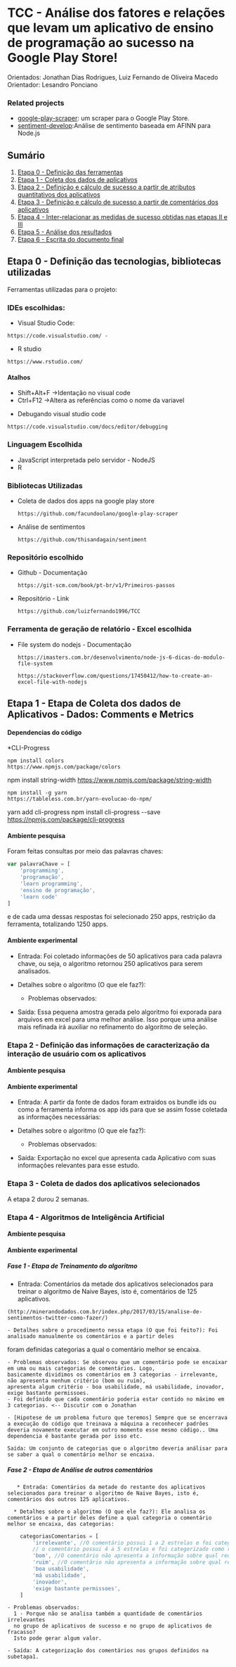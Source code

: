# TCC - Análise dos fatores e relações que levam um aplicativo de ensino de programação ao sucesso na Google Play Store!
Orientados: Jonathan Dias Rodrigues,  Luiz Fernando de Oliveira Macedo
Orientador: Lesandro Ponciano 

### Related projects

* [google-play-scraper](https://github.com/luizfernando1996/TCC/tree/master/bibliotecas/google-play-scraper): um scraper para o Google Play Store.
* [sentiment-develop]():Análise de sentimento baseada em AFINN para Node.js

## Sumário

  1. [Etapa 0 - Definição das ferramentas](#etapa-0---definição-das-tecnologias)
  1. [Etapa 1 - Coleta dos dados de aplicativos](#etapa-1---seleção-dos-aplicativos)
  1. [Etapa 2 - Definição e cálculo de sucesso a partir de atributos quantitativos dos aplicativos]()
  1. [Etapa 3 - Definição e cálculo de sucesso a partir de comentários dos aplicativos]()
  1. [Etapa 4 - Inter-relacionar as medidas de sucesso obtidas nas etapas II e III]()
  1. [Etapa 5 - Análise dos resultados]()
  1. [Etapa 6 -  Escrita do documento final]()

## Etapa 0 - Definição das tecnologias, bibliotecas utilizadas
 Ferramentas utilizadas para o projeto:

### IDEs escolhidas:   
  * Visual Studio Code:
  ```
  https://code.visualstudio.com/ - 
  ```  
  * R studio
  ```
  https://www.rstudio.com/
  ```
  
#### Atalhos
  - Shift+Alt+F ->Identação no visual code  
  - Ctrl+F12 ->Altera as referências como o nome da variavel  
  
  * Debugando visual studio code
  ```
  https://code.visualstudio.com/docs/editor/debugging
  ```
### Linguagem Escolhida
  * JavaScript interpretada pelo servidor - NodeJS  
  * R

### Bibliotecas Utilizadas  
  * Coleta de dados dos apps na google play store 
    ```
    https://github.com/facundoolano/google-play-scraper
    ```
  * Análise de sentimentos
    ```
    https://github.com/thisandagain/sentiment
    ```
### Repositório escolhido  
  * Github - Documentação
    ```
    https://git-scm.com/book/pt-br/v1/Primeiros-passos        
    ```
  * Repositório - Link
    ```
    https://github.com/luizfernando1996/TCC
    ```
### Ferramenta de geração de relatório  - Excel escolhida
  * File system do nodejs - Documentação  
    ``` 
    https://imasters.com.br/desenvolvimento/node-js-6-dicas-do-modulo-file-system
    ```
    ```
    https://stackoverflow.com/questions/17450412/how-to-create-an-excel-file-with-nodejs

    ```
## Etapa 1 - Etapa de Coleta dos dados de Aplicativos - Dados: Comments e Metrics 

#### Dependencias do código
  *CLI-Progress
  ```
  npm install colors
  https://www.npmjs.com/package/colors
  ```
  npm install string-width
  https://www.npmjs.com/package/string-width
  ```
  npm install -g yarn
  https://tableless.com.br/yarn-evolucao-do-npm/
  ```
  yarn add cli-progress
  npm install cli-progress --save
  https://npmjs.com/package/cli-progress

#### Ambiente pesquisa
Foram feitas consultas por meio das  palavras chaves:
```javascript
var palavraChave = [
    'programming',
    'programação',
    'learn programming',
    'ensino de programação',
    'learn code'
] 
```
e de cada uma dessas respostas foi selecionado 250 apps, restrição da ferramenta, totalizando 1250 apps.

#### Ambiente experimental
   - Entrada: Foi coletado informações de 50 aplicativos para cada palavra chave, ou seja, 
o algoritmo retornou 250 aplicativos para serem analisados.

   - Detalhes sobre o algoritmo (O que ele faz?):
     - Problemas observados:

   - Saída: Essa pequena amostra  gerada pelo algoritmo foi exporada para arquivos em excel 
para uma melhor análise. Isso porque uma análise mais refinada irá auxiliar no 
refinamento do algoritmo de seleção.

### Etapa 2 - Definição das informações de caracterização da interação de usuário com os aplicativos

#### Ambiente pesquisa

#### Ambiente experimental
   - Entrada: A partir da fonte de dados foram extraidos os bundle ids 
ou como a ferramenta informa os app ids para que se assim fosse coletada as informações necessárias:

   - Detalhes sobre o algoritmo (O que ele faz?):
     - Problemas observados:

   - Saída: Exportação no excel que apresenta cada Aplicativo com suas informações relevantes para esse estudo.

### Etapa 3 - Coleta de dados dos aplicativos selecionados

A etapa 2 durou 2 semanas.

### Etapa 4 - Algoritmos de Inteligência Artificial

#### Ambiente pesquisa

#### Ambiente experimental

##### Fase 1 - Etapa de Treinamento do algoritmo 
   - Entrada: Comentários da metade dos aplicativos selecionados para treinar o 
  algoritmo de Naive Bayes, isto é, comentários de 125 aplicativos.
```
(http://minerandodados.com.br/index.php/2017/03/15/analise-de-sentimentos-twitter-como-fazer/)
```
    - Detalhes sobre o procedimento nessa etapa (O que foi feito?): Foi analisado manualmente os comentários e a partir deles 
   foram definidas categorias a qual o comentário melhor se encaixa.

    - Problemas observados: Se observou que um comentário pode se encaixar em uma ou mais categorias de comentários. Logo, 
    basicamente dividimos os comentários em 3 categorias - irrelevante, não apresenta nenhum critério (bom ou ruim), 
    apresenta algum critério - boa usabilidade, má usabilidade, inovador, exige bastante permissoes.
    - Foi definido que cada comentário poderia estar contido no máximo em 3 categorias. <-- Discutir com o Jonathan

    - [Hipotese de um problema futuro que teremos] Sempre que se encerrava a execução do código que treinava a máquina a reconhecer padrões 
    deveria novamente executar em outro momento esse mesmo código.. Uma dependencia é bastante gerada por isso etc.

    Saída: Um conjunto de categorias que o algoritmo deveria análisar para se saber a qual o comentário melhor se encaixa.

##### Fase 2 - Etapa de Análise de outros comentários 
       * Entrada: Comentários da metade do restante dos aplicativos selecionados para treinar o algoritmo de Naive Bayes, isto é, comentários dos outros 125 aplicativos.

      * Detalhes sobre o algoritmo (O que ele faz?): Ele analisa os comentários e a partir deles define a qual categoria o comentário melhor se encaixa, das categorias:
  
```javascript
    categoriasComentarios = [
        'irrelevante', //O comentário possui 1 a 2 estrelas e foi categorizado como bom ou
        // o comentário possui 4 a 5 estrelas e foi categorizado como ruim 
        'bom', //O comentário não apresenta a informação sobre qual requisito o software é bom
        'ruim', //O comentário não apresenta a informação sobre qual requisito o software é ruim
        'boa usabilidade',
        'má usabilidade',
        'inovador',
        'exige bastante permissoes',
    ]
```
    - Problemas observados:
      1 - Porque não se analisa também a quantidade de comentários irrelevantes 
      no grupo de aplicativos de sucesso e no grupo de aplicativos de fracasso? 
      Isto pode gerar algum valor.

    - Saída: A categorização dos comentários nos grupos definidos na subetapa1.
